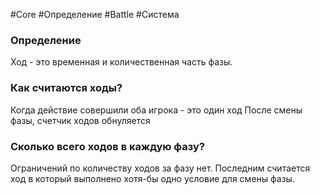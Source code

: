 #Core #Определение #Battle #Система 

### Определение

Ход - это временная и количественная часть фазы.

### Как считаются ходы?
Когда действие совершили оба игрока - это один ход
После смены фазы, счетчик ходов обнуляется 

### Сколько всего ходов в каждую фазу?
Ограничений по количеству ходов за фазу нет.
Последним считается ход в который выполнено хотя-бы одно условие для смены фазы.

